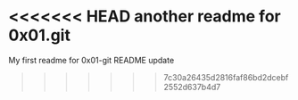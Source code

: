 <<<<<<< HEAD
another readme for 0x01.git
=======
My first readme for 0x01-git
README update 
>>>>>>> 7c30a26435d2816faf86bd2dcebf2552d637b4d7
